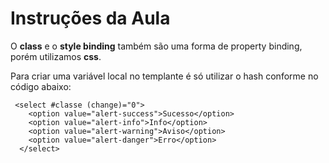 # Instruções da Aula

O **class** e o **style binding** também são uma forma de property binding, porém utilizamos **css**.

Para criar uma variável local no templante é só utilizar o hash conforme no código abaixo:
```
 <select #classe (change)="0">
    <option value="alert-success">Sucesso</option>
    <option value="alert-info">Info</option>
    <option value="alert-warning">Aviso</option>
    <option value="alert-danger">Erro</option>
  </select>
```